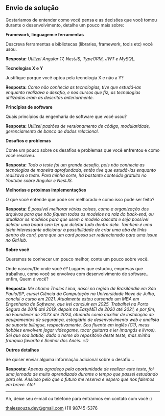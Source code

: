 ## Envio de solução

Gostariamos de entender como você pensa e as decisões que você tomou durante o desenvolvimento, detalhe um pouco mais sobre:

**Framework, linguagem e ferramentas**

Descreva ferramentas e bibliotecas (libraries, framework, tools etc) você usou.

**Resposta:** *Utilizei Angular 17, NestJS, TypeORM, JWT e MySQL.*

**Tecnologias X e Y**

Justifique porque você optou pela tecnologia X e não a Y?

**Resposta:** *Como não conhecia as tecnologias, tive que estudá-las enquanto realizava o desafio, e nos cursos que fiz, as tecnologias utilizadas eram as descritas anteriormente.*

**Princípios de software**

Quais princípios da engenharia de software que você usou?

**Resposta:** *Utilizei padrões de versionamento de código, modularidade, gerenciamento de banco de dados relacional.*

**Desafios e problemas**

Conte um pouco sobre os desafios e problemas que você enfrentou e como você resolveu.

**Resposta:** *Todo o teste foi um grande desafio, pois não conhecia as tecnologias de maneira aprofundada, então tive que estudá-las enquanto realizava o teste. Para minha sorte, há bastante conteúdo gratuito no Youtube sobre Angular e NestJS.*

**Melhorias e próximas implementações**

O que você entende que pode ser melhorado e como isso pode ser feito?

**Resposta:** *É possível melhorar várias coisas, como a organização dos arquivos para que não fiquem todos os modelos na raiz do back-end, ou atualizar os modelos para que usem o modelo cascata e seja possível deletar uma board sem ter que deletar tudo dentro dela. Também é uma ideia interessante adicionar a possibilidade de criar uma aba de links dentro do card, para que um card possa ser redirecionado para uma issue no GitHub.*

**Sobre você**

Queremos te conhecer um pouco melhor, conte um pouco sobre você.

Onde nasceu/De onde você é? Lugares que estudou, empresas que trabalhou, como você se envolveu com desenvolvimento de software.. enfim, Quem é você?

**Resposta:** *Me chamo Thales Lima, nasci na região da Brasilândia em São Paulo/SP, cursei Ciência da Computação na Universidade Nove de Julho, conclui o curso em 2021. Atualmente estou cursando um MBA em Engenharia de Software, que irei concluir em 2025. Trabalhei na Porto Seguro de 2018 até 2019, depois na EasyMEI de 2020 até 2021, e por fim, na Foundever de 2023 até 2024, atuando como auxiliar de instalação de equipamentos de segurança, estagiário de desenvolvimento web e analista de suporte bilíngue, respectivamente. Sou fluente em inglês (C1), meus hobbies envolvem jogar videogame, tocar guitarra e ler (mangás e livros). Sei que soa batido, dado o nome do repositório deste teste, mas minha franquia favorita é Senhor dos Anéis. =D*

**Outros detalhes**

Se quiser enviar alguma informação adicional sobre o desafio...

**Resposta:** *Apenas agradeço pela oportunidade de realizar este teste, foi uma jornada de muito aprendizado durante o tempo que passei estudando para ele. Ansioso pelo que o futuro me reserva e espero que nos falemos em breve. Até!*

---

Ah, deixe seu e-mail ou telefone para entrarmos em contato com você :) 

thalessouza.dev@gmail.com
(11) 98745-5376